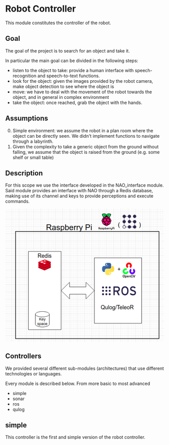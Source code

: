 # Robot Controller

This module constitutes the controller of the robot.  

## Goal
The goal of the project is to search for an object and take it.

In particular the main goal can be divided in the following steps:
- listen to the object to take: provide a human interface with speech-recognition and speech-to-text functions.
- look for the object: given the images provided by the robot camera, make object detection to see where the object is
- move: we have to deal with the movement of the robot towards the object, and in general in complex environment
- take the object: once reached, grab the object with the hands.

## Assumptions
0. Simple environment: we assume the robot in a plan room where the object can be directly seen.
We didn't implement functions to navigate through a labyrinth. 
0. Given the complexity to take a generic object from the ground without falling,
we assume that the object is raised from the ground (e.g. some shelf or small table)

## Description
For this scope we use the interface developed in the NAO_interface module.
Said module provides an interface with NAO through a Redis database,
making use of its channel and keys to provide perceptions and execute commands.

![module_image](../docs/assets/robot_controller.png)


## Controllers
We provided several different sub-modules (architectures) that use different
technologies or languages.

Every module is described below.
From more basic to most advanced
* simple
* sonar
* ros
* qulog


## simple
This controller is the first and simple version of the robot controller.

